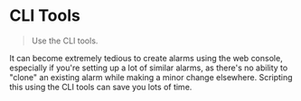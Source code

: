 # CLI Tools

> Use the CLI tools.

It can become extremely tedious to create alarms using the web console, especially if you're setting up a lot of similar alarms, as there's no ability to "clone" an existing alarm while making a minor change elsewhere. Scripting this using the CLI tools can save you lots of time.